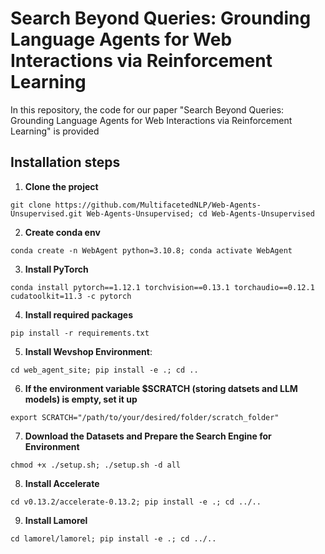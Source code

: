 # Search Beyond Queries: Grounding Language Agents for Web Interactions via Reinforcement Learning

In this repository, the code for our paper "Search Beyond Queries: Grounding Language Agents for Web
Interactions via Reinforcement Learning" is provided

## Installation steps

1. **Clone the project**
```
git clone https://github.com/MultifacetedNLP/Web-Agents-Unsupervised.git Web-Agents-Unsupervised; cd Web-Agents-Unsupervised
```
2. **Create conda env**
```
conda create -n WebAgent python=3.10.8; conda activate WebAgent
```
3. **Install PyTorch**
```
conda install pytorch==1.12.1 torchvision==0.13.1 torchaudio==0.12.1 cudatoolkit=11.3 -c pytorch
```
4. **Install required packages**
```
pip install -r requirements.txt
```
5. **Install Wevshop Environment**: 
```
cd web_agent_site; pip install -e .; cd ..
```
6. **If the environment variable $SCRATCH (storing datsets and LLM models) is empty, set it up**
```
export SCRATCH="/path/to/your/desired/folder/scratch_folder"
```
7. **Download the Datasets and Prepare the Search Engine for Environment**
```
chmod +x ./setup.sh; ./setup.sh -d all
```
8. **Install Accelerate**
```
cd v0.13.2/accelerate-0.13.2; pip install -e .; cd ../..
```
9. **Install Lamorel**
```
cd lamorel/lamorel; pip install -e .; cd ../..
```